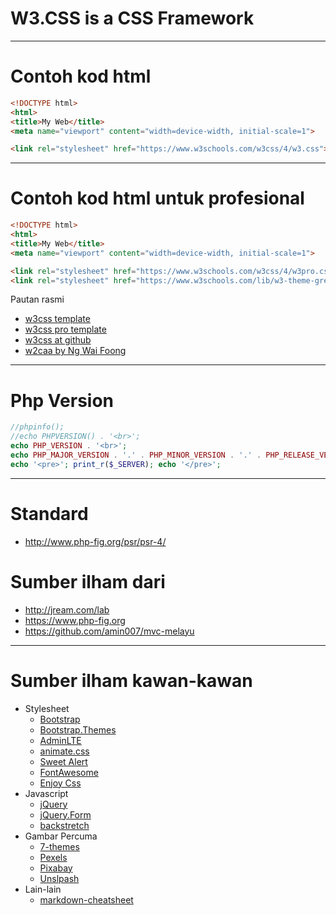 # W3.CSS is a CSS Framework

___
# Contoh kod html
```html
<!DOCTYPE html>
<html>
<title>My Web</title>
<meta name="viewport" content="width=device-width, initial-scale=1">

<link rel="stylesheet" href="https://www.w3schools.com/w3css/4/w3.css">
```

___
# Contoh kod html untuk profesional
```html
<!DOCTYPE html>
<html>
<title>My Web</title>
<meta name="viewport" content="width=device-width, initial-scale=1">

<link rel="stylesheet" href="https://www.w3schools.com/w3css/4/w3pro.css">
<link rel="stylesheet" href="https://www.w3schools.com/lib/w3-theme-green.css">
```

Pautan rasmi
* [w3css template](https://www.w3schools.com/w3css/w3css_templates.asp)
* [w3css pro template](https://www.w3schools.com/w3css/tryit.asp?filename=tryw3css_pro_theme)
* [w3css at github](https://github.com/JaniRefsnes/w3css)
* [w2caa by Ng Wai Foong](https://betterprogramming.pub/getting-started-with-w3-css-379ff93463d1)

___
# Php Version

```php
//phpinfo();
//echo PHPVERSION() . '<br>';
echo PHP_VERSION . '<br>';
echo PHP_MAJOR_VERSION . '.' . PHP_MINOR_VERSION . '.' . PHP_RELEASE_VERSION . '<br>';
echo '<pre>'; print_r($_SERVER); echo '</pre>';
```
___
# Standard
* http://www.php-fig.org/psr/psr-4/

# Sumber ilham dari
* http://jream.com/lab
* https://www.php-fig.org
* https://github.com/amin007/mvc-melayu

___
# Sumber ilham kawan-kawan
* Stylesheet
  * [Bootstrap](http://getbootstrap.com)
  * [Bootstrap.Themes](http://bootstrap.themes.guide)
  * [AdminLTE](https://adminlte.io/themes/AdminLTE)
  * [animate.css](https://daneden.github.io/animate.css)
  * [Sweet Alert](http://t4t5.github.io/sweetalert)
  * [FontAwesome](http://fortawesome.github.io/Font-Awesome)
  * [Enjoy Css](https://enjoycss.com)
* Javascript
  * [jQuery](http://jquery.com)
  * [jQuery.Form](http://malsup.com/jquery/form)
  * [backstretch](http://srobbin.com/jquery-plugins/backstretch)
* Gambar Percuma
  * [7-themes](http://7-themes.com)
  * [Pexels](https://pexels.com)
  * [Pixabay](https://pixabay.com)
  * [Unslpash](https://unsplash.com)
* Lain-lain
  * [markdown-cheatsheet](https://guides.github.com/pdfs/markdown-cheatsheet-online.pdf)